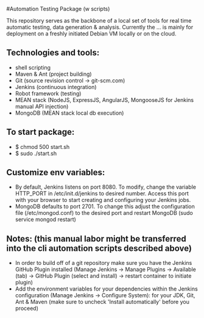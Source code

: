 #Automation Testing Package (w scripts)

This repository serves as the backbone of a local set of tools for real time automatic testing, data generation & analysis. Currently the ... is mainly for deployment on a freshly initiated Debian VM locally or on the cloud.

Technologies and tools:
-

- shell scripting
- Maven & Ant (project building)
- Git (source revision control -> git-scm.com)
- Jenkins (continuous integration)
- Robot framework (testing)
- MEAN stack (NodeJS, ExpressJS, AngularJS, MongooseJS for Jenkins manual API injection)
- MongoDB (MEAN stack local db execution)


To start package:
-
- $ chmod 500 start.sh 
- $ sudo ./start.sh


Customize env variables:
-
- By default, Jenkins listens on port 8080. To modify, change the variable HTTP_PORT in /etc/init.d/jenkins to desired number. Access this port with your browser to start creating and configuring your Jenkins jobs. 
- MongoDB defaults to port 2701. To change this adjust the configuration file (/etc/mongod.conf) to the desired port and restart MongoDB (sudo service mongod restart)


Notes: (this manual labor might be transferred into the cli automation scripts described above)
-
- In order to build off of a git repository make sure you have the Jenkins GitHub Plugin installed (Manage Jenkins -> Manage Plugins -> Available (tab) -> GitHub Plugin (select and install) -> restart container to initiate plugin)
- Add the environment variables for your dependencies within the Jenkins configuration (Manage Jenkins -> Configure System): for your JDK, Git, Ant & Maven (make sure to uncheck 'Install automatically' before you proceed)
